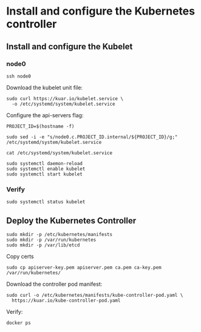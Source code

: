 # Install and configure the Kubernetes controller

## Install and configure the Kubelet

### node0

```
ssh node0
```

Download the kubelet unit file:

```
sudo curl https://kuar.io/kubelet.service \
  -o /etc/systemd/system/kubelet.service
```

Configure the api-servers flag:

```
PROJECT_ID=$(hostname -f)
```

```
sudo sed -i -e "s/node0.c.PROJECT_ID.internal/${PROJECT_ID}/g;" /etc/systemd/system/kubelet.service
```

```
cat /etc/systemd/system/kubelet.service
```

```
sudo systemctl daemon-reload
sudo systemctl enable kubelet
sudo systemctl start kubelet
```

### Verify

```
sudo systemctl status kubelet
```

## Deploy the Kubernetes Controller

```
sudo mkdir -p /etc/kubernetes/manifests
sudo mkdir -p /var/run/kubernetes
sudo mkdir -p /var/lib/etcd
```

Copy certs

```
sudo cp apiserver-key.pem apiserver.pem ca.pem ca-key.pem /var/run/kubernetes/
```

Download the controller pod manifest:

```
sudo curl -o /etc/kubernetes/manifests/kube-controller-pod.yaml \
  https://kuar.io/kube-controller-pod.yaml
```

Verify:

```
docker ps
```
